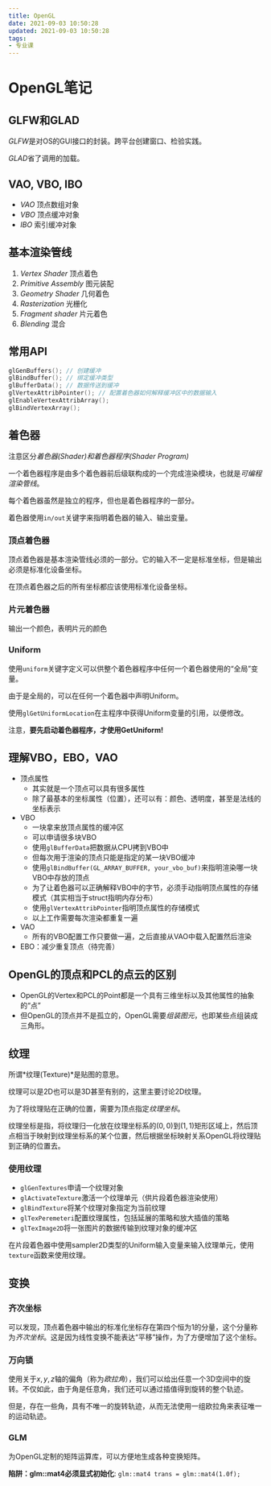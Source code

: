 ```yaml
---
title: OpenGL
date: 2021-09-03 10:50:28
updated: 2021-09-03 10:50:28
tags:
- 专业课
---
```

# OpenGL笔记
## GLFW和GLAD
   
   *GLFW*是对OS的GUI接口的封装。跨平台创建窗口、检验实践。

   *GLAD*省了调用的加载。

## VAO, VBO, IBO
- *VAO* 顶点数组对象
- *VBO* 顶点缓冲对象
- *IBO* 索引缓冲对象

## 基本渲染管线
1. *Vertex Shader* 顶点着色
2. *Primitive Assembly* 图元装配
3. *Geometry Shader* 几何着色
4. *Rasterization* 光栅化
5. *Fragment shader* 片元着色
6. *Blending* 混合

## 常用API
```cpp
glGenBuffers(); // 创建缓冲
glBindBuffer(); // 绑定缓冲类型
glBufferData(); // 数据传送到缓冲
glVertexAttribPointer(); // 配置着色器如何解释缓冲区中的数据输入
glEnableVertexAttribArray();
glBindVertexArray();
```

## 着色器
注意区分*着色器(Shader)*和*着色器程序(Shader Program)*

一个着色器程序是由多个着色器前后级联构成的一个完成渲染模块，也就是*可编程渲染管线*。

每个着色器虽然是独立的程序，但也是着色器程序的一部分。

着色器使用`in/out`关键字来指明着色器的输入、输出变量。

### 顶点着色器
顶点着色器是基本渲染管线必须的一部分。它的输入不一定是标准坐标，但是输出必须是标准化设备坐标。

在顶点着色器之后的所有坐标都应该使用标准化设备坐标。

### 片元着色器
输出一个颜色，表明片元的颜色

### Uniform
使用`uniform`关键字定义可以供整个着色器程序中任何一个着色器使用的“全局”变量。

由于是全局的，可以在任何一个着色器中声明Uniform。

使用`glGetUniformLocation`在主程序中获得Uniform变量的引用，以便修改。

注意，**要先启动着色器程序，才使用GetUniform!**


## 理解VBO，EBO，VAO
- 顶点属性
  - 其实就是一个顶点可以具有很多属性
  - 除了最基本的坐标属性（位置），还可以有：颜色、透明度，甚至是法线的坐标表示
- VBO
  - 一块拿来放顶点属性的缓冲区
  - 可以申请很多块VBO
  - 使用`glBufferData`把数据从CPU拷到VBO中
  - 但每次用于渲染的顶点只能是指定的某一块VBO缓冲
  - 使用`glBindBuffer(GL_ARRAY_BUFFER, your_vbo_buf)`来指明渲染哪一块VBO中存放的顶点
  - 为了让着色器可以正确解释VBO中的字节，必须手动指明顶点属性的存储模式（其实相当于struct指明内存分布）
  - 使用`glVertexAttribPointer`指明顶点属性的存储模式
  - 以上工作需要每次渲染都重复一遍
- VAO
  - 所有的VBO配置工作只要做一遍，之后直接从VAO中载入配置然后渲染
- EBO：减少重复顶点（待完善）

## OpenGL的顶点和PCL的点云的区别
- OpenGL的Vertex和PCL的Point都是一个具有三维坐标以及其他属性的抽象的“点”
- 但OpenGL的顶点并不是孤立的，OpenGL需要*组装图元*，也即某些点组装成三角形。

## 纹理
所谓*纹理(Texture)*是贴图的意思。

纹理可以是2D也可以是3D甚至有别的，这里主要讨论2D纹理。

为了将纹理贴在正确的位置，需要为顶点指定*纹理坐标*。

纹理坐标是指，将纹理归一化放在纹理坐标系的$(0,0)$到$(1,1)$矩形区域上，然后顶点相当于映射到纹理坐标系的某个位置，然后根据坐标映射关系OpenGL将纹理贴到正确的位置去。

### 使用纹理
- `glGenTextures`申请一个纹理对象
- `glActivateTexture`激活一个纹理单元（供片段着色器渲染使用）
- `glBindTexture`将某个纹理对象指定为当前纹理
- `glTexPeremeteri`配置纹理属性，包括延展的策略和放大插值的策略
- `glTexImage2D`将一张图片的数据传输到纹理对象的缓冲区

在片段着色器中使用sampler2D类型的Uniform输入变量来输入纹理单元，使用`texture`函数来使用纹理。

## 变换
### 齐次坐标
可以发现，顶点着色器中输出的标准化坐标存在第四个恒为1的分量，这个分量称为*齐次坐标*。这是因为线性变换不能表达“平移”操作，为了方便增加了这个坐标。

### 万向锁
使用关于$x,y,z$轴的偏角（称为*欧拉角*），我们可以给出任意一个3D空间中的旋转。不仅如此，由于角是任意角，我们还可以通过插值得到旋转的整个轨迹。

但是，存在一些角，具有不唯一的旋转轨迹，从而无法使用一组欧拉角来表征唯一的运动轨迹。

### GLM
为OpenGL定制的矩阵运算库，可以方便地生成各种变换矩阵。

**陷阱：glm::mat4必须显式初始化**:
`glm::mat4 trans = glm::mat4(1.0f);`